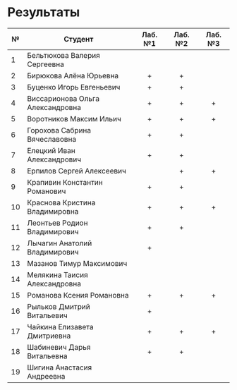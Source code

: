 # Результаты

| №   | Студент                          | Лаб. №1 | Лаб. №2 | Лаб. №3 |
| --- | -------------------------------- | :-----: | :-----: | :-----: |
| 1   | Бельтюкова Валерия Сергеевна     |         |         |         |
| 2   | Бирюкова Алёна Юрьевна           |    +    |    +    |         |
| 3   | Буценко Игорь Евгеньевич         |    +    |    +    |         |
| 4   | Виссарионова Ольга Александровна |    +    |    +    |    +    |
| 5   | Воротников Максим Ильич          |    +    |    +    |    +    |
| 6   | Горохова Сабрина Вячеславовна    |    +    |    +    |         |
| 7   | Елецкий Иван Александрович       |    +    |    +    |         |
| 8   | Ерпилов Сергей Алексеевич        |         |    +    |    +    |
| 9   | Крапивин Константин Романович    |    +    |    +    |         |
| 10  | Краснова Кристина Владимировна   |    +    |    +    |    +    |
| 11  | Леонтьев Родион Владимирович     |    +    |    +    |         |
| 12  | Лычагин Анатолий Владимирович    |    +    |         |         |
| 13  | Мазанов Тимур Максимович         |         |         |         |
| 14  | Мелякина Таисия Александровна    |         |         |         |
| 15  | Романова Ксения Романовна        |    +    |    +    |    +    |
| 16  | Рыльков Дмитрий Витальевич       |    +    |         |         |
| 17  | Чайкина Елизавета Дмитриевна     |    +    |    +    |    +    |
| 18  | Шабиневич Дарья Витальевна       |    +    |    +    |         |
| 19  | Шигина Анастасия Андреевна       |         |         |         |
